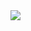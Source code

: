 <a href="https://www.youtube.com/channel/UCxxK71QFN4_PrBhCFmH2Jmw">
  <img titile="SRC" src="https://github-readme-stats.vercel.app/api/pin/?username=angelocore&repo=src-bot&theme=algolia&icon_color=0000ff">
</a>

